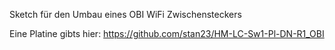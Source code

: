 Sketch für den Umbau eines OBI WiFi Zwischensteckers

Eine Platine gibts hier: https://github.com/stan23/HM-LC-Sw1-Pl-DN-R1_OBI
